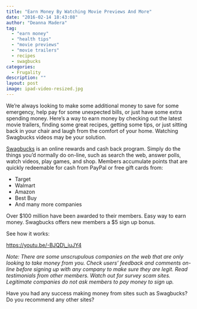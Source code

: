 ```yaml
---
title: "Earn Money By Watching Movie Previews And More"
date: "2016-02-14 18:43:08"
author: "Deanna Madera"
tag:
  - "earn money"
  - "health tips"
  - "movie previews"
  - "movie trailers"
  - recipes
  - swagbucks
categories:
  - Frugality
description: ""
layout: post
image: ipad-video-resized.jpg
---
```


We’re always looking to make some additional money to save for some emergency, help pay for some unexpected bills, or just have some extra spending money. Here’s a way to earn money by checking out the latest movie trailers, finding some great recipes, getting some tips, or just sitting back in your chair and laugh from the comfort of your home. Watching Swagbucks videos may be your solution.

[Swagbucks](https://www.swagbucks.com/watch) is an online rewards and cash back program. Simply do the things you’d normally do on-line, such as search the web, answer polls, watch videos, play games, and shop. Members accumulate points that are quickly redeemable for cash from PayPal or free gift cards from:

- Target
- Walmart
- Amazon
- Best Buy
- And many more companies

Over $100 million have been awarded to their members. Easy way to earn money. Swagbucks offers new members a $5 sign up bonus.

See how it works:

https://youtu.be/-BJQD\_iuJY4

_Note: There are some unscrupulous companies on the web that are only looking to take money from you. Check users’ feedback and comments on-line before signing up with any company to make sure they are legit._ _Read testimonials from other members. Watch out for survey scam sites. Legitimate companies do not ask members to pay money to sign up._

Have you had any success making money from sites such as Swagbucks? Do you recommend any other sites?
